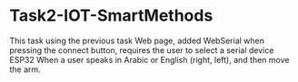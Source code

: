# Task2-IOT-SmartMethods
This task using the previous task Web page, added WebSerial when pressing the connect button, requires the user to select a serial device ESP32 When a user speaks in Arabic or English (right, left), and then move the arm.
